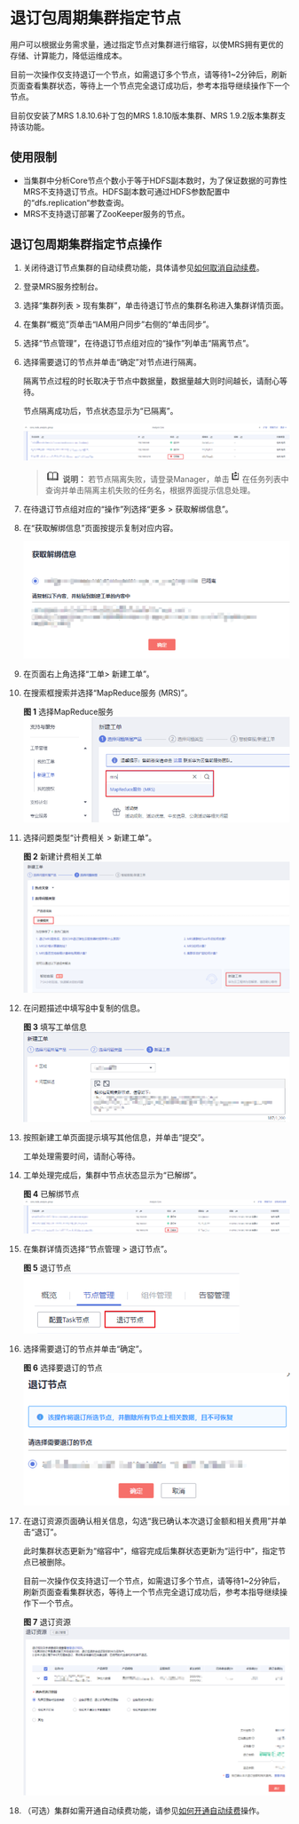 # 退订包周期集群指定节点<a name="mrs_01_0521"></a>

用户可以根据业务需求量，通过指定节点对集群进行缩容，以使MRS拥有更优的存储、计算能力，降低运维成本。

目前一次操作仅支持退订一个节点，如需退订多个节点，请等待1\~2分钟后，刷新页面查看集群状态，等待上一个节点完全退订成功后，参考本指导继续操作下一个节点。

目前仅安装了MRS 1.8.10.6补丁包的MRS 1.8.10版本集群、MRS 1.9.2版本集群支持该功能。

## 使用限制<a name="section3773145720284"></a>

-   当集群中分析Core节点个数小于等于HDFS副本数时，为了保证数据的可靠性MRS不支持退订节点。HDFS副本数可通过HDFS参数配置中的“dfs.replication“参数查询。
-   MRS不支持退订部署了ZooKeeper服务的节点。

## 退订包周期集群指定节点操作<a name="section1521818113617"></a>

1.  关闭待退订节点集群的自动续费功能，具体请参见[如何取消自动续费](https://support.huaweicloud.com/usermanual-billing/renewals_topic_20000005.html)。
2.  登录MRS服务控制台。
3.  选择“集群列表 \> 现有集群”，单击待退订节点的集群名称进入集群详情页面。
4.  在集群“概览”页单击“IAM用户同步”右侧的“单击同步”。
5.  选择“节点管理”，在待退订节点组对应的“操作”列单击“隔离节点”。
6.  选择需要退订的节点并单击“确定”对节点进行隔离。

    隔离节点过程的时长取决于节点中数据量，数据量越大则时间越长，请耐心等待。

    节点隔离成功后，节点状态显示为“已隔离”。

    ![](figures/zh-cn_image_0264268738.png)

    >![](public_sys-resources/icon-note.gif) **说明：** 
    >若节点隔离失败，请登录Manager，单击![](figures/icon_mrs_tasknum-13.jpg)在任务列表中查询并单击隔离主机失败的任务名，根据界面提示信息处理。

7.  在待退订节点组对应的“操作”列选择“更多 \> 获取解绑信息”。
8.  <a name="li692410914211"></a>在“获取解绑信息”页面按提示复制对应内容。

    ![](figures/zh-cn_image_0264268795.png)

9.  在页面右上角选择“工单\> 新建工单”。
10. 在搜索框搜索并选择“MapReduce服务 \(MRS\)”。

    **图 1**  选择MapReduce服务<a name="fig14910202835320"></a>  
    ![](figures/选择MapReduce服务.png "选择MapReduce服务")

11. 选择问题类型“计费相关 \> 新建工单”。

    **图 2**  新建计费相关工单<a name="fig332575916572"></a>  
    ![](figures/新建计费相关工单.png "新建计费相关工单")

12. 在问题描述中填写[8](#li692410914211)中复制的信息。

    **图 3**  填写工单信息<a name="fig13712155913714"></a>  
    ![](figures/填写工单信息.png "填写工单信息")

13. 按照新建工单页面提示填写其他信息，并单击“提交”。

    工单处理需要时间，请耐心等待。

14. 工单处理完成后，集群中节点状态显示为“已解绑”。

    **图 4**  已解绑节点<a name="fig12989191723019"></a>  
    ![](figures/已解绑节点.png "已解绑节点")

15. 在集群详情页选择“节点管理 \> 退订节点”。

    **图 5**  退订节点<a name="fig1749435133210"></a>  
    ![](figures/退订节点.png "退订节点")

16. 选择需要退订的节点并单击“确定”。

    **图 6**  选择要退订的节点<a name="fig1422175293310"></a>  
    ![](figures/选择要退订的节点.png "选择要退订的节点")

17. 在退订资源页面确认相关信息，勾选“我已确认本次退订金额和相关费用”并单击“退订”。

    此时集群状态更新为“缩容中”，缩容完成后集群状态更新为“运行中”，指定节点已被删除。

    目前一次操作仅支持退订一个节点，如需退订多个节点，请等待1\~2分钟后，刷新页面查看集群状态，等待上一个节点完全退订成功后，参考本指导继续操作下一个节点。

    **图 7**  退订资源<a name="fig15172826164320"></a>  
    ![](figures/退订资源.png "退订资源")

18. （可选）集群如需开通自动续费功能，请参见[如何开通自动续费](https://support.huaweicloud.com/usermanual-billing/renewals_topic_20000003.html)操作。

